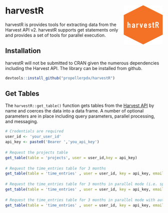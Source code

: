 # harvestR <img src="man/figures/logo.png" align="right" height="125" width="125" />

harvestR is provides tools for extracting data from the Harvest API v2. harvestR supports get statements only and provides a set of tools for parallel execution. 

## Installation
harvestR will not be submitted to CRAN given the numerous dependencies including the Harvest API. The library can be installed from github. 
``` r
devtools::install_github("propellerpdx/harvestR")
```

## Get Tables
The `harvestR::get_table()` function gets tables from the [Harvest API](https://help.getharvest.com/api-v2/) by name and coerces the data into a data frame. A number of optional parameters are in place including query parameters, parallel processing, and messaging. 

``` r 
# Credentials are required
user_id <- 'your_user_id'
api_key <- paste0('Bearer ','you_api_key')

# Request the projects table
get_table(table = 'projects', user = user_id,key = api_key)

# Request the time_entries table for 3 months
get_table(table = 'time_entries' , user = user_id, key = api_key, email = 'your_email',query = list(from = '2018-01-01', to = '2018-03-31'))

# Request the time_entries table for 3 months in parallel mode (i.e. speed up performance)
get_table(table = 'time_entries' , user = user_id, key = api_key, email = 'your_email',query = list(from = '2018-01-01', to = '2018-03-31', strategy = 'multiprocess'))

# Request the time_entries table for 3 months in parallel mode with auto retrying (set to make 3 attempts) and messaging
get_table(table = 'time_entries' , user = user_id, key = api_key, email = 'your_email',query = list(from = '2018-01-01', to = '2018-03-31',  auto_retry = T, strategy = 'multiprocess', verbose = T))
```
